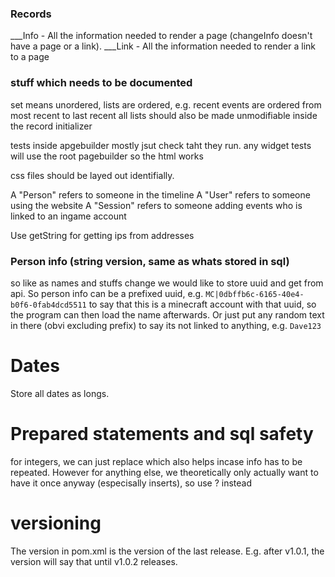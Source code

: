 ### Records
___Info - All the information needed to render a page (changeInfo doesn't have a page or a link).
___Link - All the information needed to render a link to a page

### stuff which needs to be documented
set means unordered,
lists are ordered, e.g. recent events are ordered from most recent to last recent
all lists should also be made unmodifiable inside the record initializer

tests inside apgebuilder mostly jsut check taht they run.
any widget tests will use the root pagebuilder so the html works

css files should be layed out identifially.

A "Person" refers to someone in the timeline
A "User" refers to someone using the website
A "Session" refers to someone adding events who is linked to an ingame account


Use getString for getting ips from addresses

### Person info (string version, same as whats stored in sql)
so like as names and stuffs change we would like to store uuid and get from api.
So person info can be a prefixed uuid, e.g. `MC|0dbffb6c-6165-40e4-b0f6-0fab4dcd5511` to say 
that this is a minecraft account with that uuid, so the program can then load the name afterwards.
Or just put any random text in there (obvi excluding prefix) to say its not linked to anything, e.g. `Dave123`

# Dates
Store all dates as longs.

# Prepared statements and sql safety
for integers, we can just replace which also helps incase info has to be repeated.
However for anything else, we theoretically only actually want to have it once anyway (especisally inserts),
so use ? instead

# versioning
The version in pom.xml is the version of the last release. E.g. after v1.0.1, the version will say that until v1.0.2 releases.